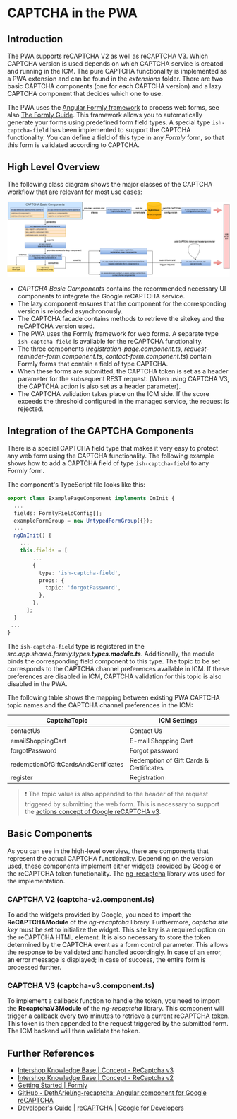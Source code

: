 <!--
kb_concepts
kb_pwa
kb_everyone
kb_sync_latest_only
-->

# CAPTCHA in the PWA

## Introduction

The PWA supports reCAPTCHA V2 as well as reCAPTCHA V3.
Which CAPTCHA version is used depends on which CAPTCHA service is created and running in the ICM.
The pure CAPTCHA functionality is implemented as a PWA extension and can be found in the _extensions_ folder.
There are two basic CAPTCHA components (one for each CAPTCHA version) and a lazy CAPTCHA component that decides which one to use.

The PWA uses the [Angular Formly framework](https://formly.dev/docs/guide/getting-started) to process web forms, see also [The Formly Guide](../guides/formly.md).
This framework allows you to automatically generate your forms using predefined form field types.
A special type `ish-captcha-field` has been implemented to support the CAPTCHA functionality.
You can define a field of this type in any _Formly_ form, so that this form is validated according to CAPTCHA.

## High Level Overview

The following class diagram shows the major classes of the CAPTCHA workflow that are relevant for most use cases:

![Captcha Class Diagram](captcha-class-diagram.png)

- _CAPTCHA Basic Components_ contains the recommended necessary UI components to integrate the Google reCAPTCHA service.
- The lazy component ensures that the component for the corresponding version is reloaded asynchronously.
- The CAPTCHA facade contains methods to retrieve the sitekey and the reCAPTCHA version used.
- The PWA uses the Formly framework for web forms. A separate type `ish-captcha-field` is available for the reCAPTCHA functionality.
- The three components (_registration-page.component.ts_, _request-reminder-form.component.ts_, _contact-form.component.ts_) contain Formly forms that contain a field of type CAPTCHA.
- When these forms are submitted, the CAPTCHA token is set as a header parameter for the subsequent REST request. (When using CAPTCHA V3, the CAPTCHA action is also set as a header parameter).
- The CAPTCHA validation takes place on the ICM side. If the score exceeds the threshold configured in the managed service, the request is rejected.

## Integration of the CAPTCHA Components

There is a special CAPTCHA field type that makes it very easy to protect any web form using the CAPTCHA functionality.
The following example shows how to add a CAPTCHA field of type `ish-captcha-field` to any Formly form.

The component's TypeScript file looks like this:

```ts
export class ExamplePageComponent implements OnInit {
  ...
  fields: FormlyFieldConfig[];
  exampleFormGroup = new UntypedFormGroup({});
  ...
  ngOnInit() {
    ...
    this.fields = [
        ...
        {
          type: 'ish-captcha-field',
          props: {
            topic: 'forgotPassword',
          },
        },
      ];
  }
 ...
}
```

The `ish-captcha-field` type is registered in the _src.app.shared.formly.types.**types.module.ts**_.
Additionally, the module binds the corresponding field component to this type.
The topic to be set corresponds to the CAPTCHA channel preferences available in ICM.
If these preferences are disabled in ICM, CAPTCHA validation for this topic is also disabled in the PWA.

The following table shows the mapping between existing PWA CAPTCHA topic names and the CAPTCHA channel preferences in the ICM:

| **CaptchaTopic**                     | **ICM Settings**                        |
| ------------------------------------ | --------------------------------------- |
| contactUs                            | Contact Us                              |
| emailShoppingCart                    | E-mail Shopping Cart                    |
| forgotPassword                       | Forgot password                         |
| redemptionOfGiftCardsAndCertificates | Redemption of Gift Cards & Certificates |
| register                             | Registration                            |

> :exclamation: The topic value is also appended to the header of the request triggered by submitting the web form. This is necessary to support the [actions concept of Google reCAPTCHA v3](https://developers.google.com/recaptcha/docs/v3#actions).

## Basic Components

As you can see in the high-level overview, there are components that represent the actual CAPTCHA functionality.
Depending on the version used, these components implement either widgets provided by Google or the reCAPTCHA token functionality.
The [ng-recaptcha](https://github.com/DethAriel/ng-recaptcha) library was used for the implementation.

### CAPTCHA V2 (captcha-v2.component.ts)

To add the widgets provided by Google, you need to import the **ReCAPTCHAModule** of the _ng-recaptcha_ library.
Furthermore, _captcha site key_ must be set to initialize the widget.
This site key is a required option on the reCAPTCHA HTML element.
It is also necessary to store the token determined by the CAPTCHA event as a form control parameter.
This allows the response to be validated and handled accordingly.
In case of an error, an error message is displayed; in case of success, the entire form is processed further.

### CAPTCHA V3 (captcha-v3.component.ts)

To implement a callback function to handle the token, you need to import the **RecaptchaV3Module** of the _ng-recaptcha_ library.
This component will trigger a callback every two minutes to retrieve a current reCAPTCHA token.
This token is then appended to the request triggered by the submitted form.
The ICM backend will then validate the token.

## Further References

- [Intershop Knowledge Base | Concept - ReCaptcha v3](https://support.intershop.com/kb/index.php/Display/29X281)
- [Intershop Knowledge Base | Concept - ReCaptcha v2](https://support.intershop.com/kb/index.php/Display/2794B3)
- [Getting Started | Formly](https://formly.dev/docs/guide/getting-started)
- [GitHub - DethAriel/ng-recaptcha: Angular component for Google reCAPTCHA](https://github.com/DethAriel/ng-recaptcha)
- [Developer's Guide | reCAPTCHA | Google for Developers](https://developers.google.com/recaptcha/intro)
